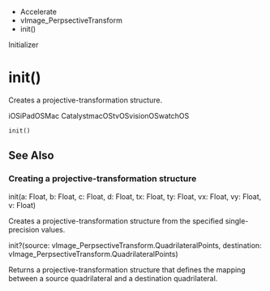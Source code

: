 

- Accelerate
- vImage_PerpsectiveTransform
-  init() 

Initializer

# init()

Creates a projective-transformation structure.

iOSiPadOSMac CatalystmacOStvOSvisionOSwatchOS

``` source
init()
```

## See Also

### Creating a projective-transformation structure

init(a: Float, b: Float, c: Float, d: Float, tx: Float, ty: Float, vx: Float, vy: Float, v: Float)

Creates a projective-transformation structure from the specified single-precision values.

init?(source: vImage_PerpsectiveTransform.QuadrilateralPoints, destination: vImage_PerpsectiveTransform.QuadrilateralPoints)

Returns a projective-transformation structure that defines the mapping between a source quadrilateral and a destination quadrilateral.


